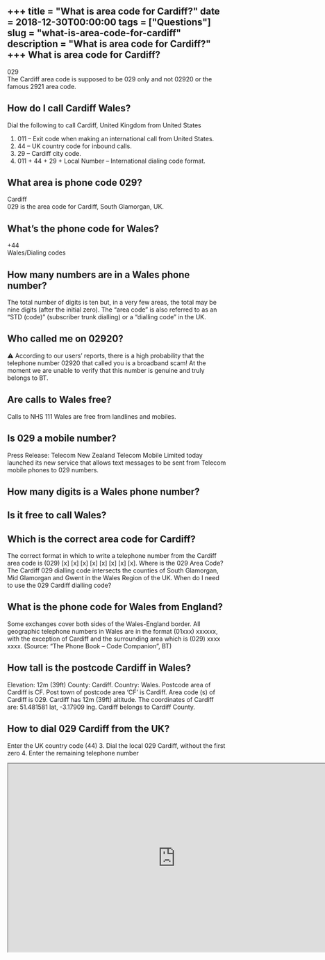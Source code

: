 +++
title = "What is area code for Cardiff?"
date = 2018-12-30T00:00:00
tags = ["Questions"]
slug = "what-is-area-code-for-cardiff"
description = "What is area code for Cardiff?"
+++
What is area code for Cardiff?
------------------------------

029  
The Cardiff area code is supposed to be 029 only and not 02920 or the famous 2921 area code.

How do I call Cardiff Wales?
----------------------------

Dial the following to call Cardiff, United Kingdom from United States

1. 011 – Exit code when making an international call from United States.
2. 44 – UK country code for inbound calls.
3. 29 – Cardiff city code.
4. 011 + 44 + 29 + Local Number – International dialing code format.

What area is phone code 029?
----------------------------

Cardiff  
029 is the area code for Cardiff, South Glamorgan, UK.

What’s the phone code for Wales?
--------------------------------

+44  
Wales/Dialing codes

How many numbers are in a Wales phone number?
---------------------------------------------

The total number of digits is ten but, in a very few areas, the total may be nine digits (after the initial zero). The “area code” is also referred to as an “STD (code)” (subscriber trunk dialling) or a “dialling code” in the UK.

Who called me on 02920?
-----------------------

⚠️ According to our users’ reports, there is a high probability that the telephone number 02920 that called you is a broadband scam! At the moment we are unable to verify that this number is genuine and truly belongs to BT.

Are calls to Wales free?
------------------------

Calls to NHS 111 Wales are free from landlines and mobiles.

Is 029 a mobile number?
-----------------------

Press Release: Telecom New Zealand Telecom Mobile Limited today launched its new service that allows text messages to be sent from Telecom mobile phones to 029 numbers.

How many digits is a Wales phone number?
----------------------------------------

Is it free to call Wales?
-------------------------

Which is the correct area code for Cardiff?
-------------------------------------------

The correct format in which to write a telephone number from the Cardiff area code is (029) \[x\] \[x\] \[x\] \[x\] \[x\] \[x\] \[x\] \[x\]. Where is the 029 Area Code? The Cardiff 029 dialling code intersects the counties of South Glamorgan, Mid Glamorgan and Gwent in the Wales Region of the UK. When do I need to use the 029 Cardiff dialling code?

What is the phone code for Wales from England?
----------------------------------------------

Some exchanges cover both sides of the Wales-England border. All geographic telephone numbers in Wales are in the format (01xxx) xxxxxx, with the exception of Cardiff and the surrounding area which is (029) xxxx xxxx. (Source: “The Phone Book – Code Companion”, BT)

How tall is the postcode Cardiff in Wales?
------------------------------------------

Elevation: 12m (39ft) County: Cardiff. Country: Wales. Postcode area of Cardiff is CF. Post town of postcode area ‘CF’ is Cardiff. Area code (s) of Cardiff is 029. Cardiff has 12m (39ft) altitude. The coordinates of Cardiff are: 51.481581 lat, -3.17909 lng. Cardiff belongs to Cardiff County.

How to dial 029 Cardiff from the UK?
------------------------------------

Enter the UK country code (44) 3. Dial the local 029 Cardiff, without the first zero 4. Enter the remaining telephone number

<iframe allow="accelerometer; autoplay; clipboard-write; encrypted-media; gyroscope; picture-in-picture" allowfullscreen="" class="__youtube_prefs__  epyt-is-override  no-lazyload" data-no-lazy="1" data-origheight="433" data-origwidth="770" data-skipgform_ajax_framebjll="" height="433" id="_ytid_83563" loading="lazy" src="https://www.youtube.com/embed/v3Cc_0zCix8?enablejsapi=1&autoplay=0&cc_load_policy=0&cc_lang_pref=&iv_load_policy=1&loop=0&modestbranding=0&rel=1&fs=1&playsinline=0&autohide=2&theme=dark&color=red&controls=1&" title="YouTube player" width="770"></iframe>